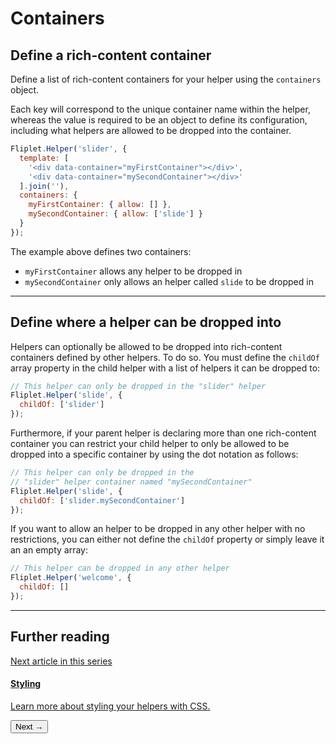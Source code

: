 # Containers

## Define a rich-content container

Define a list of rich-content containers for your helper using the `containers` object.

Each key will correspond to the unique container name within the helper, whereas the value is required to be an object to define its configuration, including what helpers are allowed to be dropped into the container.

```js
Fliplet.Helper('slider', {
  template: [
    '<div data-container="myFirstContainer"></div>',
    '<div data-container="mySecondContainer"></div>'
  ].join(''),
  containers: {
    myFirstContainer: { allow: [] },
    mySecondContainer: { allow: ['slide'] }
  }
});
```

The example above defines two containers:

- `myFirstContainer` allows any helper to be dropped in
- `mySecondContainer` only allows an helper called `slide` to be dropped in

---

## Define where a helper can be dropped into

Helpers can optionally be allowed to be dropped into rich-content containers defined by other helpers. To do so. You must define the `childOf` array property in the child helper with a list of helpers it can be dropped to:

```js
// This helper can only be dropped in the "slider" helper
Fliplet.Helper('slide', {
  childOf: ['slider']
});
```

Furthermore, if your parent helper is declaring more than one rich-content container you can restrict your child helper to only be allowed to be dropped into a specific container by using the dot notation as follows:

```js
// This helper can only be dropped in the
// "slider" helper container named "mySecondContainer"
Fliplet.Helper('slide', {
  childOf: ['slider.mySecondContainer']
});
```

If you want to allow an helper to be dropped in any other helper with no restrictions, you can either not define the `childOf` property or simply leave it an an empty array:

```js
// This helper can be dropped in any other helper
Fliplet.Helper('welcome', {
  childOf: []
});
```

---

## Further reading

<section class="blocks alt">
  <a class="bl two" href="style.html">
    <div>
      <span class="pin">Next article in this series</span>
      <h4>Styling</h4>
      <p>Learn more about styling your helpers with CSS.</p>
      <button>Next &rarr;</button>
    </div>
  </a>
</section>